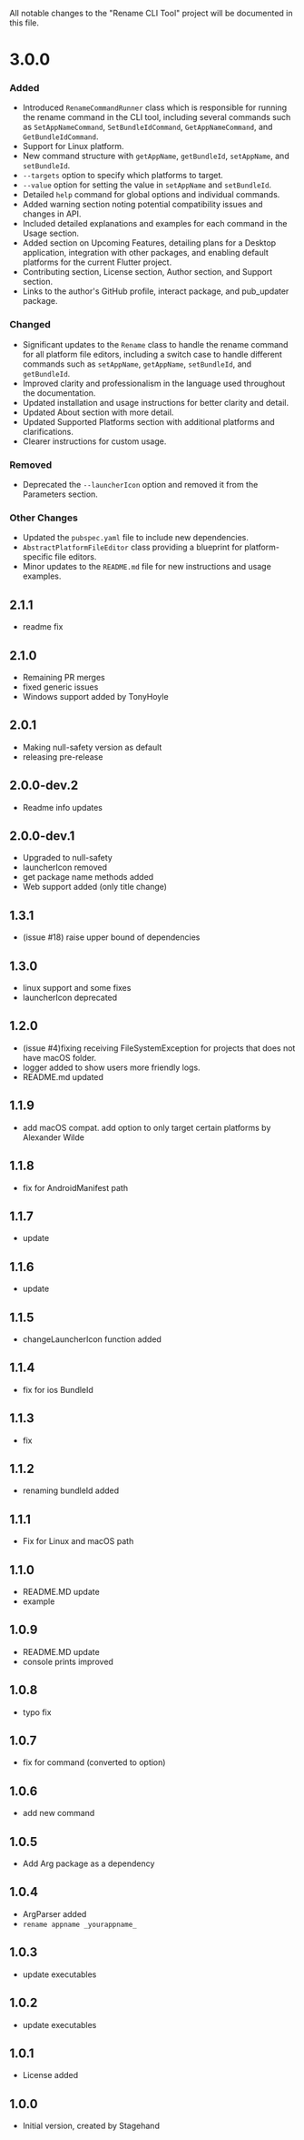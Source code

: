 All notable changes to the "Rename CLI Tool" project will be documented in this file.

# 3.0.0

### Added
- Introduced `RenameCommandRunner` class which is responsible for running the rename command in the CLI tool, including several commands such as `SetAppNameCommand`, `SetBundleIdCommand`, `GetAppNameCommand`, and `GetBundleIdCommand`.
- Support for Linux platform.
- New command structure with `getAppName`, `getBundleId`, `setAppName`, and `setBundleId`.
- `--targets` option to specify which platforms to target.
- `--value` option for setting the value in `setAppName` and `setBundleId`.
- Detailed `help` command for global options and individual commands.
- Added warning section noting potential compatibility issues and changes in API.
- Included detailed explanations and examples for each command in the Usage section.
- Added section on Upcoming Features, detailing plans for a Desktop application, integration with other packages, and enabling default platforms for the current Flutter project.
- Contributing section, License section, Author section, and Support section.
- Links to the author's GitHub profile, interact package, and pub_updater package.

### Changed
- Significant updates to the `Rename` class to handle the rename command for all platform file editors, including a switch case to handle different commands such as `setAppName`, `getAppName`, `setBundleId`, and `getBundleId`.
- Improved clarity and professionalism in the language used throughout the documentation.
- Updated installation and usage instructions for better clarity and detail.
- Updated About section with more detail.
- Updated Supported Platforms section with additional platforms and clarifications.
- Clearer instructions for custom usage.

### Removed
- Deprecated the `--launcherIcon` option and removed it from the Parameters section.

### Other Changes
- Updated the `pubspec.yaml` file to include new dependencies.
- `AbstractPlatformFileEditor` class providing a blueprint for platform-specific file editors.
- Minor updates to the `README.md` file for new instructions and usage examples.

## 2.1.1

- readme fix

## 2.1.0

- Remaining PR merges
- fixed generic issues
- Windows support added by TonyHoyle

## 2.0.1

- Making null-safety version as default
- releasing pre-release

## 2.0.0-dev.2

- Readme info updates

## 2.0.0-dev.1

- Upgraded to null-safety
- launcherIcon removed
- get package name methods added
- Web support added (only title change)


## 1.3.1

- (issue #18) raise upper bound of dependencies

## 1.3.0

- linux support and some fixes
- launcherIcon deprecated

## 1.2.0

- (issue #4)fixing receiving FileSystemException for projects that does not have macOS folder.
- logger added to show users more friendly logs.
- README.md updated

## 1.1.9

- add macOS compat. add option to only target certain platforms by Alexander Wilde

## 1.1.8

- fix for AndroidManifest path

## 1.1.7

- update

## 1.1.6

- update

## 1.1.5

- changeLauncherIcon function added

## 1.1.4

- fix for ios BundleId

## 1.1.3

- fix

## 1.1.2

- renaming bundleId added

## 1.1.1

- Fix for Linux and macOS path 

## 1.1.0

- README.MD update 
- example 

## 1.0.9

- README.MD update 
- console prints improved

## 1.0.8

- typo fix

## 1.0.7

- fix for command (converted to option)

## 1.0.6

- add new command

## 1.0.5

- Add Arg package as a dependency

## 1.0.4

- ArgParser added
- `rename appname _yourappname_`

## 1.0.3

- update executables

## 1.0.2

- update executables

## 1.0.1

- License added

## 1.0.0

- Initial version, created by Stagehand
